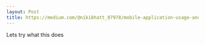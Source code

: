 ```yaml
---
layout: Post
title: https://medium.com/@nikibhatt_87978/mobile-application-usage-and-differences-between-teenagers-and-rest-of-population-c664b389bb04
---
```


Lets try what this does
